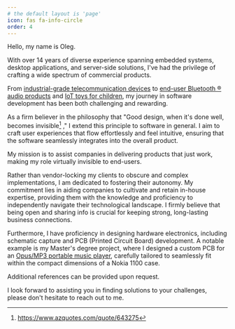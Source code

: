 ```yaml
---
# the default layout is 'page'
icon: fas fa-info-circle
order: 4
---
```


Hello, my name is Oleg.

With over 14 years of diverse experience spanning embedded systems, desktop applications, and server-side solutions, I've had the privilege of crafting a wide spectrum of commercial products.

From [industrial-grade telecommunication devices](https://infinetwireless.com/products/infilink-xg-1000) to [end-user Bluetooth &reg; audio products](https://global.beyerdynamic.com/free-byrd.html) and [IoT toys for children](https://tonies.com/en-eu/), my journey in software development has been both challenging and rewarding.

As a firm believer in the philosophy that "Good design, when it's done well, becomes invisible[^citation] ," I extend this principle to software in general. I aim to craft user experiences that flow effortlessly and feel intuitive, ensuring that the software seamlessly integrates into the overall product.

My mission is to assist companies in delivering products that just work, making my role virtually invisible to end-users.

Rather than vendor-locking my clients to obscure and complex implementations, I am dedicated to fostering their autonomy. My commitment lies in aiding companies to cultivate and retain in-house expertise, providing them with the knowledge and proficiency to independently navigate their technological landscape. I firmly believe that being open and sharing info is crucial for keeping strong, long-lasting business connections.

Furthermore, I have proficiency in designing hardware electronics, including schematic capture and PCB (Printed Circuit Board) development. A notable example is my Master's degree project, where I designed a custom PCB for an [Opus/MP3 portable music player](https://github.com/oleg-politechnik/walkgeek/wiki#n1100), carefully tailored to seamlessly fit within the compact dimensions of a Nokia 1100 case.

Additional references can be provided upon request.

I look forward to assisting you in finding solutions to your challenges, please don't hesitate to reach out to me.

[^citation]: <https://www.azquotes.com/quote/643275>
